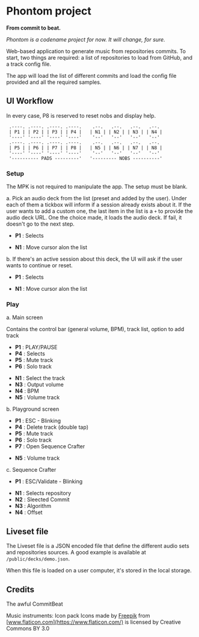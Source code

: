 # Phontom project

**From commit to beat.**

_Phontom is a codename project for now. It will change, for sure._

Web-based application to generate music from repositories commits. To start, two things are required: a list of repositories to load from GitHub, and a track config file.

The app will load the list of different commits and load the config file provided and all the required samples.

## UI Workflow

In every case, P8 is reserved to reset nobs and display help.

```
 .----. .----. .----. .----.    .--.   .--.   .--.   .--.
 | P1 | | P2 | | P3 | | P4 |   | N1 | | N2 | | N3 | | N4 |
 '----' '----' '----' '----'    '--'   '--'   '--'   '--'
 .----. .----. .----. .----.    .--.   .--.   .--.   .--.
 | P5 | | P6 | | P7 | | P8 |   | N5 | | N6 | | N7 | | N8 |
 '----' '----' '----' '----'    '--'   '--'   '--'   '--'
 '---------- PADS ---------'   '--------- NOBS ----------'
```

### Setup

The MPK is not required to manipulate the app. The setup must be blank.

a. Pick an audio deck from the list (preset and added by the user). Under each of them a tickbox will inform if a session already exists about it. If the user wants to add a custom one, the last item in the list is a `+` to provide the audio deck URL. One the choice made, it loads the audio deck. If fail, it doesn't go to the next step.

- **P1** : Selects

* **N1** : Move cursor alon the list

b. If there's an active session about this deck, the UI will ask if the user wants to continue or reset.

- **P1** : Selects

* **N1** : Move cursor alon the list

### Play

a. Main screen

Contains the control bar (general volume, BPM), track list, option to add track

- **P1** : PLAY/PAUSE
- **P4** : Selects
- **P5** : Mute track
- **P6** : Solo track

* **N1** : Select the track
* **N3** : Output volume
* **N4** : BPM
* **N5** : Volume track

b. Playground screen

- **P1** : ESC - Blinking
- **P4** : Delete track (double tap)
- **P5** : Mute track
- **P6** : Solo track
- **P7** : Open Sequence Crafter

* **N5** : Volume track

c. Sequence Crafter

- **P1** : ESC/Validate - Blinking

* **N1** : Selects repository
* **N2** : Sleected Commit
* **N3** : Algorithm
* **N4** : Offset

## Liveset file

The Liveset file is a JSON encoded file that define the different audio sets and repositories sources. A good example is available at `/public/decks/demo.json`.

When this file is loaded on a user computer, it's stored in the local storage.

## Credits

The awful CommitBeat

Music instruments: Icon pack
Icons made by [Freepik](http://www.freepik.com/) from [www.flaticon.com](https://www.flaticon.com/) is licensed by Creative Commons BY 3.0
